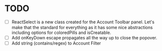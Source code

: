 # TODO

- [ ] ReactSelect is a new class created for the Account Toolbar panel. Let's make that the standard for everything as it has some nice abstractions including options for coloredPills and isCreatable.
- [ ] Add onKeyDown escape propagates all the way up to close the popover.
- [ ] Add string (contains/regex) to Account Filter
